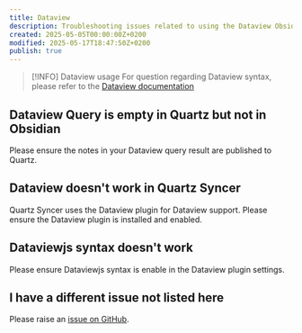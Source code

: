 ```yaml
---
title: Dataview
description: Troubleshooting issues related to using the Dataview Obsidian plugin.
created: 2025-05-05T00:00:00Z+0200
modified: 2025-05-17T18:47:50Z+0200
publish: true
---
```


> [!INFO] Dataview usage
> For question regarding Dataview syntax, please refer to the [Dataview documentation](https://blacksmithgu.github.io/obsidian-dataview/)

## Dataview Query is empty in Quartz but not in Obsidian

Please ensure the notes in your Dataview query result are published to Quartz.

## Dataview doesn't work in Quartz Syncer

Quartz Syncer uses the Dataview plugin for Dataview support. Please ensure the Dataview plugin is installed and enabled.

## Dataviewjs syntax doesn't work

Please ensure Dataviewjs syntax is enable in the Dataview plugin settings.

## I have a different issue not listed here

Please raise an [issue on GitHub](https://github.com/saberzero1/quartz-syncer/issues).

